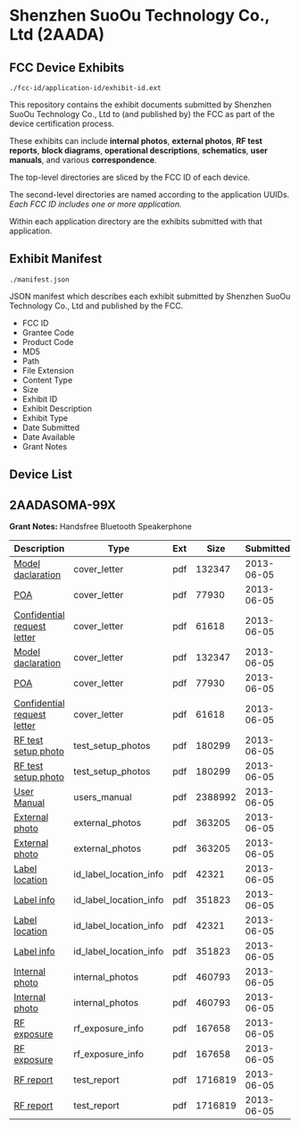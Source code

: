 # Shenzhen SuoOu Technology Co., Ltd (2AADA)
## FCC Device Exhibits

```
./fcc-id/application-id/exhibit-id.ext
```

This repository contains the exhibit documents submitted by Shenzhen SuoOu Technology Co., Ltd to (and published by) the FCC as part of the device certification process.

These exhibits can include **internal photos**, **external photos**, **RF test reports**, **block diagrams**, **operational descriptions**, **schematics**, **user manuals**, and various **correspondence**.

The top-level directories are sliced by the FCC ID of each device.

The second-level directories are named according to the application UUIDs. *Each FCC ID includes one or more application.*

Within each application directory are the exhibits submitted with that application. 

## Exhibit Manifest

```
./manifest.json
```

JSON manifest which describes each exhibit submitted by Shenzhen SuoOu Technology Co., Ltd and published by the FCC.

- FCC ID
- Grantee Code
- Product Code
- MD5
- Path
- File Extension
- Content Type
- Size
- Exhibit ID
- Exhibit Description
- Exhibit Type
- Date Submitted
- Date Available
- Grant Notes

## Device List
## 2AADASOMA-99X
**Grant Notes:** Handsfree Bluetooth Speakerphone

| Description | Type | Ext | Size | Submitted | Available |
| ----------- | ---- | --- | ---- | --------- | --------- |
| [Model daclaration](2AADASOMA-99X/ae20fa8ca4f958c62a0bf032effeeb9b/1982774.pdf) | cover_letter | pdf | 132347 | 2013-06-05 | 2013-06-05 |
| [POA](2AADASOMA-99X/ae20fa8ca4f958c62a0bf032effeeb9b/1982775.pdf) | cover_letter | pdf | 77930 | 2013-06-05 | 2013-06-05 |
| [Confidential request letter](2AADASOMA-99X/ae20fa8ca4f958c62a0bf032effeeb9b/1982776.pdf) | cover_letter | pdf | 61618 | 2013-06-05 | 2013-06-05 |
| [Model daclaration](2AADASOMA-99X/ae20fa8ca4f958c62a0bf032effeeb9b/1982774.pdf) | cover_letter | pdf | 132347 | 2013-06-05 | 2013-06-05 |
| [POA](2AADASOMA-99X/ae20fa8ca4f958c62a0bf032effeeb9b/1982775.pdf) | cover_letter | pdf | 77930 | 2013-06-05 | 2013-06-05 |
| [Confidential request letter](2AADASOMA-99X/ae20fa8ca4f958c62a0bf032effeeb9b/1982776.pdf) | cover_letter | pdf | 61618 | 2013-06-05 | 2013-06-05 |
| [RF test setup photo](2AADASOMA-99X/ae20fa8ca4f958c62a0bf032effeeb9b/1982788.pdf) | test_setup_photos | pdf | 180299 | 2013-06-05 | 2013-06-05 |
| [RF test setup photo](2AADASOMA-99X/ae20fa8ca4f958c62a0bf032effeeb9b/1982788.pdf) | test_setup_photos | pdf | 180299 | 2013-06-05 | 2013-06-05 |
| [User Manual](2AADASOMA-99X/ae20fa8ca4f958c62a0bf032effeeb9b/1982814.pdf) | users_manual | pdf | 2388992 | 2013-06-05 | 2013-06-05 |
| [External photo](2AADASOMA-99X/ae20fa8ca4f958c62a0bf032effeeb9b/1982792.pdf) | external_photos | pdf | 363205 | 2013-06-05 | 2013-06-05 |
| [External photo](2AADASOMA-99X/ae20fa8ca4f958c62a0bf032effeeb9b/1982792.pdf) | external_photos | pdf | 363205 | 2013-06-05 | 2013-06-05 |
| [Label location](2AADASOMA-99X/ae20fa8ca4f958c62a0bf032effeeb9b/1982794.pdf) | id_label_location_info | pdf | 42321 | 2013-06-05 | 2013-06-05 |
| [Label info](2AADASOMA-99X/ae20fa8ca4f958c62a0bf032effeeb9b/1982795.pdf) | id_label_location_info | pdf | 351823 | 2013-06-05 | 2013-06-05 |
| [Label location](2AADASOMA-99X/ae20fa8ca4f958c62a0bf032effeeb9b/1982794.pdf) | id_label_location_info | pdf | 42321 | 2013-06-05 | 2013-06-05 |
| [Label info](2AADASOMA-99X/ae20fa8ca4f958c62a0bf032effeeb9b/1982795.pdf) | id_label_location_info | pdf | 351823 | 2013-06-05 | 2013-06-05 |
| [Internal photo](2AADASOMA-99X/ae20fa8ca4f958c62a0bf032effeeb9b/1982790.pdf) | internal_photos | pdf | 460793 | 2013-06-05 | 2013-06-05 |
| [Internal photo](2AADASOMA-99X/ae20fa8ca4f958c62a0bf032effeeb9b/1982790.pdf) | internal_photos | pdf | 460793 | 2013-06-05 | 2013-06-05 |
| [RF exposure](2AADASOMA-99X/ae20fa8ca4f958c62a0bf032effeeb9b/1982789.pdf) | rf_exposure_info | pdf | 167658 | 2013-06-05 | 2013-06-05 |
| [RF exposure](2AADASOMA-99X/ae20fa8ca4f958c62a0bf032effeeb9b/1982789.pdf) | rf_exposure_info | pdf | 167658 | 2013-06-05 | 2013-06-05 |
| [RF report](2AADASOMA-99X/ae20fa8ca4f958c62a0bf032effeeb9b/1982780.pdf) | test_report | pdf | 1716819 | 2013-06-05 | 2013-06-05 |
| [RF report](2AADASOMA-99X/ae20fa8ca4f958c62a0bf032effeeb9b/1982780.pdf) | test_report | pdf | 1716819 | 2013-06-05 | 2013-06-05 |
